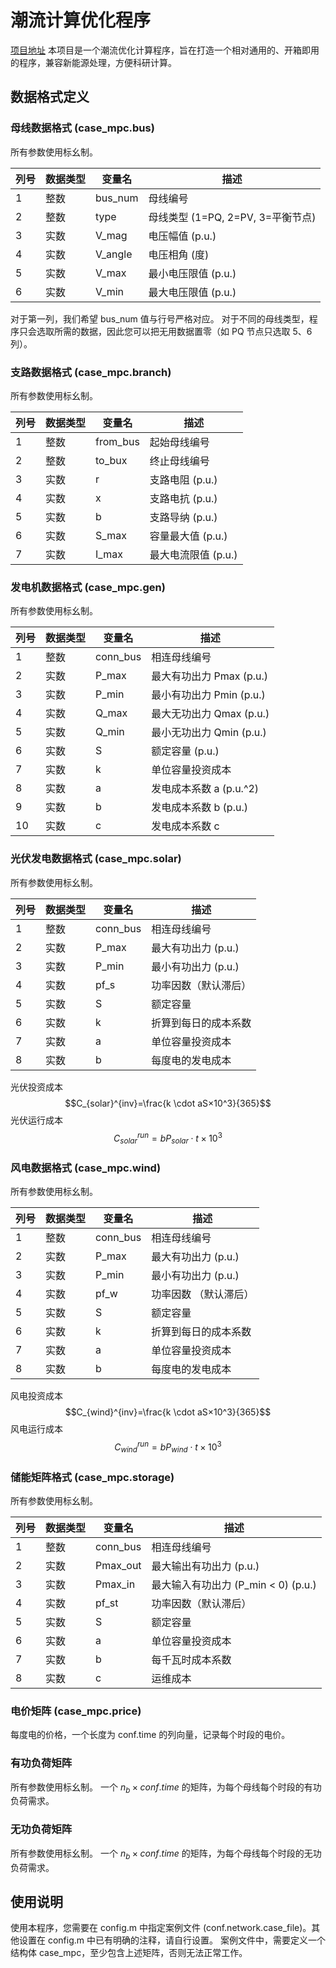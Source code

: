 # 潮流计算优化程序

[项目地址](https://github.com/EternalLightning/PowerFlowOptimization) 
本项目是一个潮流优化计算程序，旨在打造一个相对通用的、开箱即用的程序，兼容新能源处理，方便科研计算。

## 数据格式定义

### 母线数据格式 (case_mpc.bus)
所有参数使用标幺制。

| 列号 | 数据类型 | 变量名 | 描述                   |
|------|----------|--------|------------------------|
| 1    | 整数     | bus_num | 母线编号               |
| 2    | 整数     | type   | 母线类型 (1=PQ, 2=PV, 3=平衡节点) |
| 3    | 实数     | V_mag     | 电压幅值 (p.u.)        |
| 4    | 实数     | V_angle  | 电压相角 (度)          |
| 5    | 实数     | V_max   | 最小电压限值 (p.u.)    |
| 6    | 实数     | V_min   | 最大电压限值 (p.u.)    |

对于第一列，我们希望 bus_num 值与行号严格对应。
对于不同的母线类型，程序只会选取所需的数据，因此您可以把无用数据置零（如 PQ 节点只选取 5、6 列）。

### 支路数据格式 (case_mpc.branch)
所有参数使用标幺制。

| 列号 | 数据类型 | 变量名 | 描述                   |
|------|----------|--------|------------------------|
| 1    | 整数     | from_bus | 起始母线编号           |
| 2    | 整数     | to_bux   | 终止母线编号           |
| 3    | 实数     | r      | 支路电阻 (p.u.)      |
| 4    | 实数     | x      | 支路电抗 (p.u.)      |
| 5    | 实数     | b      | 支路导纳 (p.u.)  |
| 6    | 实数     | S_max  | 容量最大值 (p.u.)      |
| 7    | 实数     | I_max  | 最大电流限值 (p.u.) |

### 发电机数据格式 (case_mpc.gen)
所有参数使用标幺制。

| 列号 | 数据类型 | 变量名 | 描述                   |
|------|----------|--------|------------------------|
| 1    | 整数     | conn_bus | 相连母线编号               |
| 2    | 实数     | P_max   | 最大有功出力 Pmax (p.u.) |
| 3    | 实数     | P_min   | 最小有功出力 Pmin (p.u.) |
| 4    | 实数     | Q_max   | 最大无功出力 Qmax (p.u.) |
| 5    | 实数     | Q_min   | 最小无功出力 Qmin (p.u.) |
| 6    | 实数     | S      | 额定容量 (p.u.)        |
| 7    | 实数     | k | 单位容量投资成本       |
| 8    | 实数     | a      | 发电成本系数 a (p.u.^2) |
| 9    | 实数     | b      | 发电成本系数 b (p.u.)  |
| 10   | 实数     | c      | 发电成本系数 c         |

### 光伏发电数据格式 (case_mpc.solar)
所有参数使用标幺制。

| 列号 | 数据类型 | 变量名 | 描述                   |
|------|----------|--------|------------------------|
| 1    | 整数     | conn_bus | 相连母线编号               |
| 2    | 实数     | P_max   | 最大有功出力 (p.u.)    |
| 3    | 实数     | P_min   | 最小有功出力 (p.u.)    |
| 4    | 实数     | pf_s   | 功率因数（默认滞后）         |
| 5    | 实数     | S      | 额定容量               |
| 6    | 实数     | k | 折算到每日的成本系数   |
| 7    | 实数     | a | 单位容量投资成本       |
| 8    | 实数     | b | 每度电的发电成本       |

光伏投资成本
$$C_{solar}^{inv}=\frac{k \cdot aS×10^3}{365}$$
光伏运行成本
$$C_{solar}^{run}=bP_{solar}\cdot t×10^3$$

### 风电数据格式 (case_mpc.wind)
所有参数使用标幺制。

| 列号 | 数据类型 | 变量名 | 描述                   |
|------|----------|--------|------------------------|
| 1    | 整数     | conn_bus | 相连母线编号  |
| 2    | 实数     | P_max  | 最大有功出力 (p.u.)    |
| 3    | 实数     | P_min  | 最小有功出力 (p.u.)    |
| 4    | 实数     | pf_w   | 功率因数 （默认滞后）  |
| 5    | 实数     | S    | 额定容量               |
| 6    | 实数     | k | 折算到每日的成本系数   |
| 7    | 实数     | a | 单位容量投资成本       |
| 8    | 实数     | b | 每度电的发电成本       |

风电投资成本
$$C_{wind}^{inv}=\frac{k \cdot aS×10^3}{365}$$
风电运行成本
$$C_{wind}^{run}=bP_{wind}\cdot t×10^3$$

### 储能矩阵格式 (case_mpc.storage)
所有参数使用标幺制。

| 列号 | 数据类型 | 变量名 | 描述                   |
|------|----------|--------|------------------------|
| 1    | 整数     | conn_bus | 相连母线编号               |
| 2    | 实数     | Pmax_out | 最大输出有功出力 (p.u.) |
| 3    | 实数     | Pmax_in | 最大输入有功出力 (P_min < 0) (p.u.) |
| 4    | 实数     | pf_st     | 功率因数（默认滞后）     |
| 5    | 实数     | S      | 额定容量               |
| 6    | 实数     | a | 单位容量投资成本       |
| 7    | 实数     | b | 每千瓦时成本系数       |
| 8    | 实数     | c | 运维成本               |

### 电价矩阵 (case_mpc.price)
每度电的价格，一个长度为 conf.time 的列向量，记录每个时段的电价。

### 有功负荷矩阵
所有参数使用标幺制。
一个 $n_b \times conf.time$ 的矩阵，为每个母线每个时段的有功负荷需求。

### 无功负荷矩阵
所有参数使用标幺制。
一个 $n_b \times conf.time$ 的矩阵，为每个母线每个时段的无功负荷需求。

## 使用说明
使用本程序，您需要在 config.m 中指定案例文件 (conf.network.case_file)。其他设置在 config.m 中已有明确的注释，请自行设置。
案例文件中，需要定义一个结构体 case_mpc，至少包含上述矩阵，否则无法正常工作。